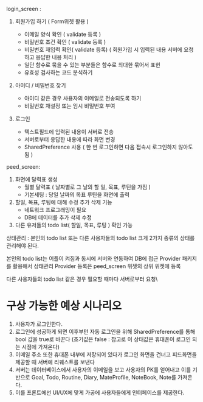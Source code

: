 login_screen :
1. 회원가입 하기 ( Form위젯 활용 )
    - 이메일 양식 확인 ( validate 등록 )
    - 비밀번호 조건 확인 ( validate 등록 )
    - 비밀번호 재입력 확인( validate 등록)
      ( 회원가입 시 입력된 내용 서버에 요청하고 응답한 내용 처리 )
    - 일단 함수로 묶을 수 있는 부분들은 함수로 최대한 묶어서 표현
    - 유효성 검사하는 코드 분석하기
   
2. 아이디 / 비밀번호 찾기 
    - 아이디 같은 경우 사용자의 이메일로 전송되도록 하기
    - 비밀번호 재설정 또는 임시 비밀번호 부여
   
3. 로그인
    - 텍스트필드에 입력된 내용이 서버로 전송
    - 서버로부터 응답한 내용에 따라 화면 변경
    - SharedPreference 사용 ( 한 번 로그인하면 다음 접속시 로그인하지 않아도 됨 )

peed_screen:
1. 화면에 달력표 생성
    - 월별 달력표 ( 날짜별로 그 날의 할 일, 목표, 루틴을 가짐 )
    - 기본세팅 : 당일 날짜의 목표 루틴을 화면에 출력
2. 할일, 목표, 루팅에 대해 수정 추가 삭제 기능
   - 네트워크 프로그래밍이 필요
   - DB에 데이터를 추가 삭제 수정
3. 다른 유저들의 todo list( 할일, 목표, 루팅 ) 확인 가능


상태관리 :
본인의 todo list 또는 다른 사용자들의 todo list
크게 2가지 종류의 상태를 관리해야 된다.

본인의 todo list는 어플이 켜짐과 동시에 서버와 연동하여 DB에 접근
Provider 패키지를 활용해서 상태관리
Provider 등록은 peed_screen 위젯의 상위 위젯에 등록

다른 사용자들의 todo list 같은 경우 필요할 때마다 서버로부터 요청\


# **구상 가능한 예상 시나리오**
1. 사용자가 로그인한다.
2. 로그인에 성공하게 되면 이후부턴 자동 로그인을 위해 SharedPreference를 통해 bool 값을 true로 바꾼다
   (초기값은 false : 참고로 이 상태값은 휴대폰이 로그인 되는 시점에 가져온다)
3. 이메일 주소 또한 휴대폰 내부에 저장되어 있다가 로그인 화면을 건너고 피드화면을 제공할 때 서버에 리퀘스트를 보낸다
4. 서버는 데이터베이스에서 사용자의 이메일을 보고 사용자의 PK를 얻어내고 이를 기반으로 Goal, Todo, Routine, Diary, MateProfile, NoteBook, Note를 가져온다.
5. 이를 프론트에선 UI/UX에 맞게 가공에 사용자들에게 인터페이스를 제공한다. 


